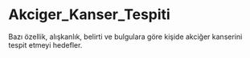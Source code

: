 # Akciger_Kanser_Tespiti
Bazı özellik, alışkanlık, belirti ve bulgulara göre kişide akciğer kanserini tespit etmeyi hedefler.
